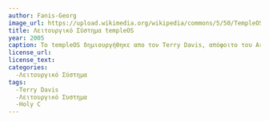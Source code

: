 ```yaml
---
author: Fanis-Georg
image_url: https://upload.wikimedia.org/wikipedia/commons/5/50/TempleOS_4.05_session.png
title: Λειτουργικό Σύστημα templeOS
year: 2005
caption: Το templeOS δημιουργήθηκε απο τον Terry Davis, απόφοιτο του Arizona State University. Ο Terry έφτιαξε δικό του compiler και γλώσσα προγραμματισμού μέσω Assembly και την ονόμασε Holy C. Ήταν σχιζοφρενής και πίστευε πως το λειτουργικό του σσύστημα επιτρέπει στον χρήστη να κάνει ερωτησεις στον Θεό και να λαμβανει απαντήσεις. Δεν υποστηρίζει σχεδόν καμία από τις τεχνολογίες που χρησιμοποιούμε σήμερα. Μετά τον θάνατό του το 2018 το λειτουργικό αυτο υπάρχει σε ένα [σάιτ](https://templeos.org/) και μπορεί να το δοκιμάσει ο καθένας αρκεί να είναι σε VM.
license_url:  
license_text: 
categories:
  -Λειτουργικό Σύστημα
tags:
  -Terry Davis
  -Λειτουργικό Συστημα
  -Holy C
---
```

